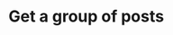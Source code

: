 #  Get a group of posts

<api-endpoint openapi-path="../../../../RESTService/documentation/OpenAPI/OpenAPI.yaml" method="GET" endpoint="/posts"/>